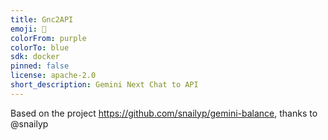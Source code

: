 ```yaml
---
title: Gnc2API
emoji: 🐨
colorFrom: purple
colorTo: blue
sdk: docker
pinned: false
license: apache-2.0
short_description: Gemini Next Chat to API
---
```


Based on the project https://github.com/snailyp/gemini-balance, thanks to @snailyp
